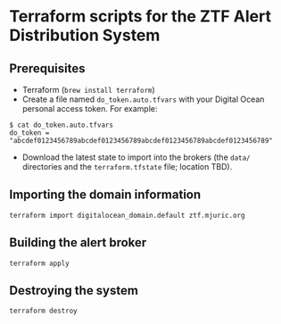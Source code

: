 # Terraform scripts for the ZTF Alert Distribution System

## Prerequisites

* Terraform (`brew install terraform`)
* Create a file named `do_token.auto.tfvars` with your Digital Ocean
  personal access token. For example:
```
$ cat do_token.auto.tfvars
do_token = "abcdef0123456789abcdef0123456789abcdef0123456789abcdef0123456789"
```
* Download the latest state to import into the brokers (the `data/`
  directories and the `terraform.tfstate` file; location TBD).

## Importing the domain information

```
terraform import digitalocean_domain.default ztf.mjuric.org
```

## Building the alert broker

```
terraform apply
```

## Destroying the system

```
terraform destroy
```
